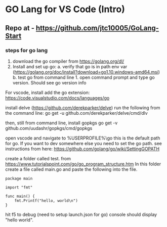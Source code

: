 # GO Lang for VS Code (Intro)
## Repo at - https://github.com/jtc10005/GoLang-Start

### steps for go lang
1. download the go compiler from https://golang.org/dl/
2. Install and set up go:
	a. verify that go is in path env var (https://golang.org/doc/install?download=go1.10.windows-amd64.msi)
	b. test go from command line
		1. open command prompt and type go version.  Should see go version info

For vscode, install 
add the go extension:
https://code.visualstudio.com/docs/languages/go

install delve (https://github.com/derekparker/delve)
run the following from the command line: 
go get -u github.com/derekparker/delve/cmd/dlv

then, still from command line, install gopkgs
go get -v github.com/uudashr/gopkgs/cmd/gopkgs

open vscode and navigate to %USERPROFILE%\go
this is the default path for go.  If you want to dev somewhere else you need to set the go path.  see instructions from here: https://github.com/golang/go/wiki/SettingGOPATH

create a folder called test.
from https://www.tutorialspoint.com/go/go_program_structure.htm
In this folder create a file called main.go and paste the following into the file.

	package main

	import "fmt"

	func main() {
	    fmt.Printf("hello, world\n")
	}

hit f5 to debug (need to setup launch.json for go)
console should display "hello world".
